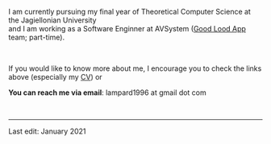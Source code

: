 I am currently pursuing my final year of Theoretical Computer Science at the Jagiellonian University  
and I am working as a Software Enginner at AVSystem ([Good Lood App](https://goodlood.com/app/en/) team; part-time).
  
&nbsp;  
  
If you would like to know more about me, I encourage you to check the links above (especially my [CV](/assets/CV_MS__v2_.pdf)) or

**You can reach me via email**: lampard1996 at gmail dot com
  
&nbsp;  
  
------
Last edit: January 2021
